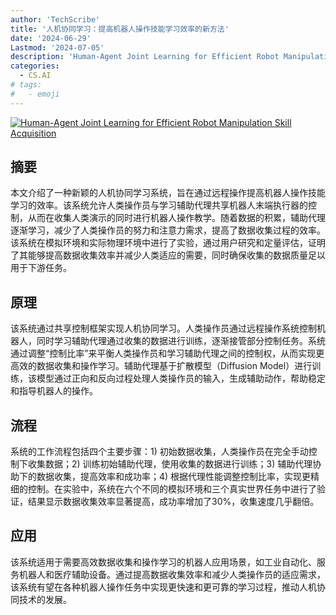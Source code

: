 ```yaml
---
author: 'TechScribe'
title: '人机协同学习：提高机器人操作技能学习效率的新方法'
date: '2024-06-29'
Lastmod: '2024-07-05'
description: 'Human-Agent Joint Learning for Efficient Robot Manipulation Skill Acquisition'
categories:
  - CS.AI
# tags:
#   - emoji
---
```


[![Human-Agent Joint Learning for Efficient Robot Manipulation Skill Acquisition](https://arxiv-research-1301205113.cos.ap-guangzhou.myqcloud.com/images/2407.00299v2.pdf_0.jpg)](https://arxiv.org/abs/2407.00299v2)

## 摘要

本文介绍了一种新颖的人机协同学习系统，旨在通过远程操作提高机器人操作技能学习的效率。该系统允许人类操作员与学习辅助代理共享机器人末端执行器的控制，从而在收集人类演示的同时进行机器人操作教学。随着数据的积累，辅助代理逐渐学习，减少了人类操作员的努力和注意力需求，提高了数据收集过程的效率。该系统在模拟环境和实际物理环境中进行了实验，通过用户研究和定量评估，证明了其能够提高数据收集效率并减少人类适应的需要，同时确保收集的数据质量足以用于下游任务。<!--more-->

## 原理

该系统通过共享控制框架实现人机协同学习。人类操作员通过远程操作系统控制机器人，同时学习辅助代理通过收集的数据进行训练，逐渐接管部分控制任务。系统通过调整“控制比率”来平衡人类操作员和学习辅助代理之间的控制权，从而实现更高效的数据收集和操作学习。辅助代理基于扩散模型（Diffusion Model）进行训练，该模型通过正向和反向过程处理人类操作员的输入，生成辅助动作，帮助稳定和指导机器人的操作。

## 流程

系统的工作流程包括四个主要步骤：1) 初始数据收集，人类操作员在完全手动控制下收集数据；2) 训练初始辅助代理，使用收集的数据进行训练；3) 辅助代理协助下的数据收集，提高效率和成功率；4) 根据代理性能调整控制比率，实现更精细的控制。在实验中，系统在六个不同的模拟环境和三个真实世界任务中进行了验证，结果显示数据收集效率显著提高，成功率增加了30%，收集速度几乎翻倍。

## 应用

该系统适用于需要高效数据收集和操作学习的机器人应用场景，如工业自动化、服务机器人和医疗辅助设备。通过提高数据收集效率和减少人类操作员的适应需求，该系统有望在各种机器人操作任务中实现更快速和更可靠的学习过程，推动人机协同技术的发展。